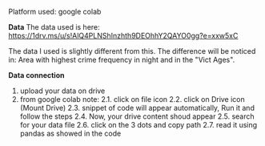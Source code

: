 Platform  used: google colab

**Data**
The data used is here:  https://1drv.ms/u/s!AlQ4PLNShInzhth9DEOhhY2QAYO0gg?e=xxw5xC

The data I used is slightly different from this.
The difference will be noticed in: Area with highest crime frequency in night and in the "Vict Ages".

**Data connection**
1. upload your data on drive
2. from google colab note:
   2.1. click on file icon
   2.2. click on Drive icon (Mount Drive)
   2.3. snippet of code will appear automatically, Run it and follow the steps
   2.4. Now, your drive content shoud appear
   2.5. search for your data file
   2.6. click on the 3 dots and copy path
   2.7. read it using pandas as showed in the code
